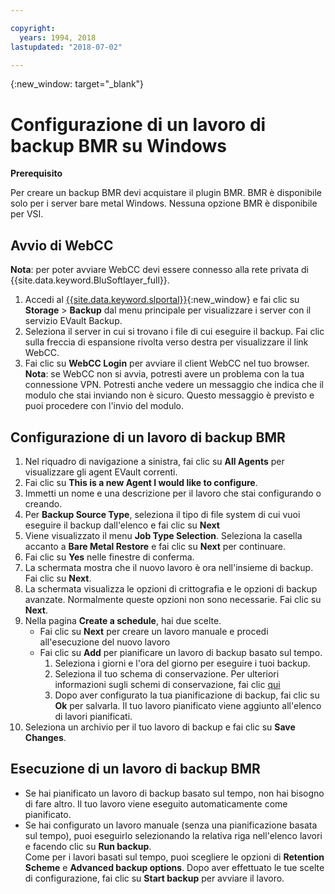 ```yaml
---

copyright:
  years: 1994, 2018
lastupdated: "2018-07-02"

---
```

{:new_window: target="_blank"}

# Configurazione di un lavoro di backup BMR su Windows

**Prerequisito**

Per creare un backup BMR devi acquistare il plugin BMR. BMR è disponibile solo per i server bare metal Windows. Nessuna opzione BMR è disponibile per VSI.

## Avvio di WebCC
**Nota**: per poter avviare WebCC devi essere connesso alla rete privata di {{site.data.keyword.BluSoftlayer_full}}.
1. Accedi al [{{site.data.keyword.slportal}}](https://control.softlayer.com/){:new_window} e fai clic su **Storage** > **Backup** dal menu principale per visualizzare i server con il servizio EVault Backup. 
2. Seleziona il server in cui si trovano i file di cui eseguire il backup. Fai clic sulla freccia di espansione rivolta verso destra per visualizzare il link WebCC.
4. Fai clic su **WebCC Login** per avviare il client WebCC nel tuo browser.
  **Nota**: se WebCC non si avvia, potresti avere un problema con la tua connessione VPN. Potresti anche vedere un messaggio che indica che il modulo che stai inviando non è sicuro. Questo messaggio è previsto e puoi procedere con l'invio del modulo.
  
## Configurazione di un lavoro di backup BMR

1. Nel riquadro di navigazione a sinistra, fai clic su **All Agents** per visualizzare gli agent EVault correnti.
2. Fai clic su **This is a new Agent I would like to configure**.
3. Immetti un nome e una descrizione per il lavoro che stai configurando o creando.
4. Per **Backup Source Type**, seleziona il tipo di file system di cui vuoi eseguire il backup dall'elenco e fai clic su **Next**
5. Viene visualizzato il menu **Job Type Selection**. Seleziona la casella accanto a **Bare Metal Restore** e fai clic su **Next** per continuare.
6. Fai clic su **Yes** nelle finestre di conferma.
7. La schermata mostra che il nuovo lavoro è ora nell'insieme di backup. Fai clic su **Next**.
8. La schermata visualizza le opzioni di crittografia e le opzioni di backup avanzate. Normalmente queste opzioni non sono necessarie. Fai clic su **Next**.   
9. Nella pagina **Create a schedule**, hai due scelte. 
   - Fai clic su **Next** per creare un lavoro manuale e procedi all'esecuzione del nuovo lavoro
   - Fai clic su **Add** per pianificare un lavoro di backup basato sul tempo. 
     1. Seleziona i giorni e l'ora del giorno per eseguire i tuoi backup.
     2. Seleziona il tuo schema di conservazione. Per ulteriori informazioni sugli schemi di conservazione, fai clic [qui](evault-backup-faq.html)
     3. Dopo aver configurato la tua pianificazione di backup, fai clic su **Ok** per salvarla. Il tuo lavoro pianificato viene aggiunto all'elenco di lavori pianificati. 
10. Seleziona un archivio per il tuo lavoro di backup e fai clic su **Save Changes**.


## Esecuzione di un lavoro di backup BMR

  - Se hai pianificato un lavoro di backup basato sul tempo, non hai bisogno di fare altro. Il tuo lavoro viene eseguito automaticamente come pianificato.
  - Se hai configurato un lavoro manuale (senza una pianificazione basata sul tempo), puoi eseguirlo selezionando la relativa riga nell'elenco lavori e facendo clic su **Run backup**. <br/> Come per i lavori basati sul tempo, puoi scegliere le opzioni di **Retention Scheme** e **Advanced backup options**. Dopo aver effettuato le tue scelte di configurazione, fai clic su **Start backup** per avviare il lavoro.
